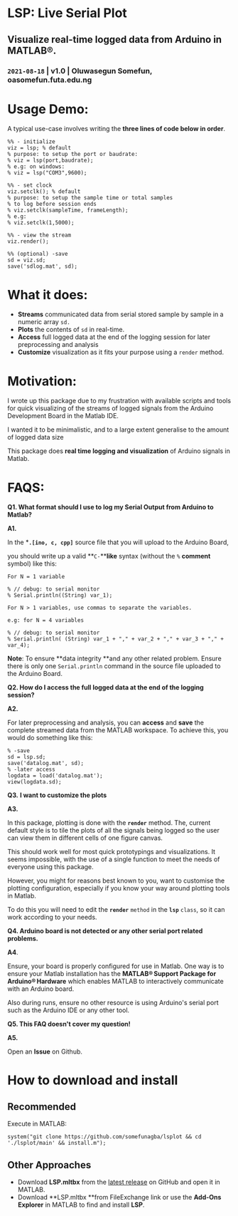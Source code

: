 # LSP: Live Serial Plot
## **Visualize real-time logged data from Arduino in MATLAB®.**
### `2021-08-18` | **v1.0** | **Oluwasegun Somefun, oasomefun.futa.edu.ng**
# **Usage Demo:**

A typical use-case involves writing the **three lines of code below in order**.

```matlab:Code
%% - initialize
viz = lsp; % default
% purpose: to setup the port or baudrate: 
% viz = lsp(port,baudrate);
% e.g: on windows: 
% viz = lsp("COM3",9600);

%% - set clock
viz.setclk(); % default
% purpose: to setup the sample time or total samples 
% to log before session ends
% viz.setclk(sampleTime, frameLength);
% e.g:
% viz.setclk(1,5000);

%% - view the stream
viz.render();

%% (optional) -save
sd = viz.sd;
save('sdlog.mat', sd);

```

# What it does:

   -  **Streams** communicated data from serial stored sample by sample in a numeric array `sd.`  
   -  **Plots** the contents of `sd` in real-time. 
   -  **Access** full logged data at the end of the logging session for later preprocessing and analysis 
   -  **Customize** visualization as it fits your purpose using a `render` method. 

# Motivation:

I wrote up this package due to my frustration with available scripts and tools for quick visualizing of the streams of logged signals from the Arduino Development Board in the Matlab IDE.

I wanted it to be minimalistic, and to a large extent generalise to the amount of logged data size

This package does **real time logging and visualization** of Arduino signals in Matlab.

# FAQS:

**Q1. What format should I use to log my Serial Output from Arduino to Matlab?**

**A1.**

In the ***`.[ino, c, cpp]`** source file that you will upload to the Arduino Board, 

you should write up a valid **`C-`****like** syntax (without the `%` **comment** symbol) like this:

`For N = 1 variable`

```matlab:Code
% // debug: to serial monitor
% Serial.println((String) var_1);
```

`For N > 1 variables, use commas to separate the variables. `

`e.g: for N = 4 variables`

```matlab:Code
% // debug: to serial monitor
% Serial.println( (String) var_1 + "," + var_2 + "," + var_3 + "," + var_4);
```

**Note**: To ensure **data integrity **and any other related problem. Ensure there is only one `Serial.println` command in the source file uploaded to the Arduino Board.

  

**Q2. How do I access the full logged data at the end of the logging session?**

**A2.**

For later preprocessing and analysis, you can **access** and **save** the complete streamed data from the MATLAB workspace. To achieve this, you would do something like this:

```matlab:Code(Display)
% -save
sd = lsp.sd;
save('datalog.mat', sd);
% -later access
logdata = load('datalog.mat');
view(logdata.sd); 
```

  

**Q3.** **I want to customize the plots**

**A3.**

In this package, plotting is done with the **`render`** method. The, current default style is to tile the plots of all the signals being logged so the user can view them in different cells of one figure canvas. 

This should work well for most quick prototypings and visualizations. It seems impossible, with the use of a single function to meet the needs of everyone using this package.

However, you might for reasons best known to you, want to customise the plotting configuration, especially if you know your way around plotting tools in Matlab. 

To do this you will need to edit the **`render`** `method` in the **`lsp`** `class`, so it can work according to your needs.

  

**Q4. Arduino board is not detected or any other serial port related problems.**

**A4**.

Ensure, your board is properly configured for use in Matlab. One way is to ensure your Matlab installation has the **MATLAB® Support Package for Arduino® Hardware** which enables MATLAB to interactively communicate with an Arduino board.

Also during runs, ensure no other resource is using Arduino's serial port such as the Arduino IDE or any other tool.

**Q5. This FAQ doesn't cover my question!**

**A5.**

Open an **Issue** on Github.

# How to download and install
## Recommended

Execute in MATLAB:

```matlab:Code
system("git clone https://github.com/somefunagba/lsplot && cd './lsplot/main' && install.m");
```

## Other Approaches 

   -  Download **LSP.mltbx** from the [latest release](https://github.com/roslovets/livescript2markdown/releases/latest) on GitHub and open it in MATLAB. 
   -  Download **LSP.mltbx **from FileExchange link or use the **Add-Ons Explorer** in MATLAB to find and install **LSP**.
